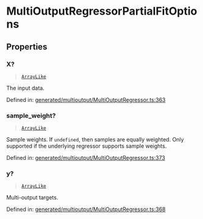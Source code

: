# MultiOutputRegressorPartialFitOptions

## Properties

### X?

> [`ArrayLike`](../types/ArrayLike.md)

The input data.

Defined in:  [generated/multioutput/MultiOutputRegressor.ts:363](https://github.com/transitive-bullshit/scikit-learn-ts/blob/b59c1ff/packages/sklearn/src/generated/multioutput/MultiOutputRegressor.ts#L363)

### sample\_weight?

> [`ArrayLike`](../types/ArrayLike.md)

Sample weights. If `undefined`, then samples are equally weighted. Only supported if the underlying regressor supports sample weights.

Defined in:  [generated/multioutput/MultiOutputRegressor.ts:373](https://github.com/transitive-bullshit/scikit-learn-ts/blob/b59c1ff/packages/sklearn/src/generated/multioutput/MultiOutputRegressor.ts#L373)

### y?

> [`ArrayLike`](../types/ArrayLike.md)

Multi-output targets.

Defined in:  [generated/multioutput/MultiOutputRegressor.ts:368](https://github.com/transitive-bullshit/scikit-learn-ts/blob/b59c1ff/packages/sklearn/src/generated/multioutput/MultiOutputRegressor.ts#L368)
